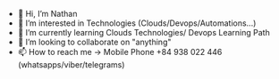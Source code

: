 - 👋 Hi, I’m Nathan
- 👀 I’m interested in Technologies (Clouds/Devops/Automations...)
- 🌱 I’m currently learning Clouds Technologies/ Devops Learning Path
- 💞️ I’m looking to collaborate on "anything"
- 📫 How to reach me -> Mobile Phone +84 938 022 446 (whatsapps/viber/telegrams)

<!---
Tuanrobi22/Tuanrobi22 is a ✨ special ✨ repository because its `README.md` (this file) appears on your GitHub profile.
You can click the Preview link to take a look at your changes.
--->

